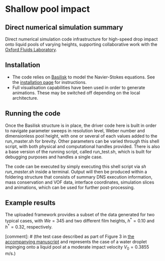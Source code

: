 # Shallow pool impact
## Direct numerical simulation summary
Direct numerical simulation code infrastructure for high-speed drop impact onto liquid pools of varying heights, supporting collaborative work with the [Oxford Fluids Laboratory](https://github.com/OxfordFluidsLab).  

## Installation
* The code relies on [Basilisk](<http://basilisk.fr/>) to model the Navier-Stokes equations. See the [installation page](<http://basilisk.fr/src/INSTALL>) for instructions. 
* Full visualisation capabilities have been used in order to generate animations. These may be switched off depending on the local architecture.

## Running the code
Once the Basilisk structure is in place, the driver code here is built in order to navigate parameter sweeps in resolution level, Weber number and dimensionless pool height, with one or several of each values added to the run_master.sh for brevity. Other parameters can be varied through this shell script, with both physical and computational handles provided. There is also a base version of the running script, called run_test.sh, which is built for debugging purposes and handles a single case.

The code can be executed by simply executing this shell script via *sh run_master.sh* inside a terminal. Output will then be produced within a foldering structure that consists of summary DNS execution information, mass conservation and VOF data, interface coordinates, simulation slices and animations, which can be used for further post-processing.

## Example results
The uploaded framework provides a subset of the data generated for two typical cases, with $We=345$ and two different film heights, $h^* = 0.10$ and $h^* = 0.32$, respectively. 

[comment]: # (the test case described as part of Figure 3 in [the accompanying manuscript](https://arxiv.org/abs/2209.13276) and represents the case of a water droplet impinging onto a liquid pool at a moderate impact velocity $V_0 = 0.3855$ m/s.)

